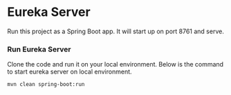 # Eureka Server

Run this project as a Spring Boot app. It will start up on port 8761 and serve.

### Run Eureka Server

Clone the code and run it on your local environment. Below is the command to start eureka server on local environment. 
```sh
mvn clean spring-boot:run
```
